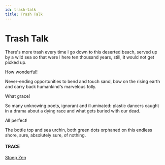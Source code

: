 ```yaml
---
id: trash-talk
title: Trash Talk 
---
```


# Trash Talk

There's more trash every time
I go down to this deserted beach,
served up by a wild sea
so that were I here ten thousand years,
still, it would not get picked up.

How wonderful!

Never-ending opportunities
to bend and touch sand,
bow on the rising earth
and carry back humankind's
marvelous folly.

What grace!

So many unknowing poets,
ignorant and illuminated:
plastic dancers caught in
a drama about a dying race
and what gets buried with our dead.

All perfect!

The bottle top and sea urchin,
both green dots orphaned
on this endless shore,
sure, absolutely sure,
of nothing.


#### TRACE

[Stoep Zen](https://www.stoepzen.co.za/)